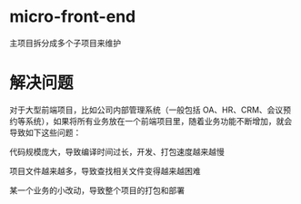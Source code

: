 # micro-front-end
主项目拆分成多个子项目来维护
# 解决问题
对于大型前端项目，比如公司内部管理系统（一般包括 OA、HR、CRM、会议预约等系统），如果将所有业务放在一个前端项目里，随着业务功能不断增加，就会导致如下这些问题：

代码规模庞大，导致编译时间过长，开发、打包速度越来越慢


项目文件越来越多，导致查找相关文件变得越来越困难


某一个业务的小改动，导致整个项目的打包和部署
